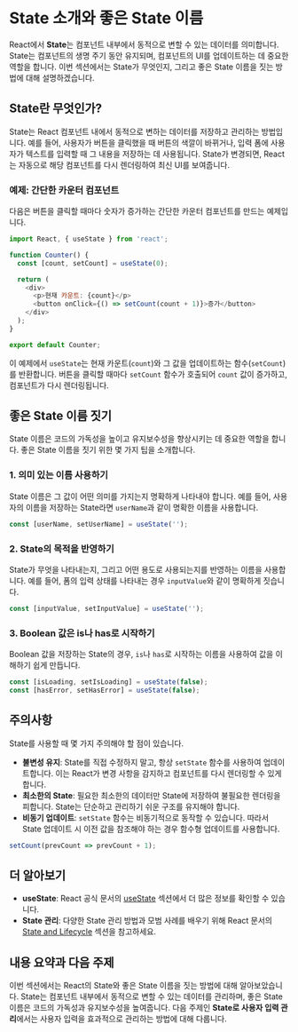 # State 소개와 좋은 State 이름

React에서 **State**는 컴포넌트 내부에서 동적으로 변할 수 있는 데이터를 의미합니다. State는 컴포넌트의 생명 주기 동안 유지되며, 컴포넌트의 UI를 업데이트하는 데 중요한 역할을 합니다. 이번 섹션에서는 State가 무엇인지, 그리고 좋은 State 이름을 짓는 방법에 대해 설명하겠습니다.

## State란 무엇인가?

State는 React 컴포넌트 내에서 동적으로 변하는 데이터를 저장하고 관리하는 방법입니다. 예를 들어, 사용자가 버튼을 클릭했을 때 버튼의 색깔이 바뀌거나, 입력 폼에 사용자가 텍스트를 입력할 때 그 내용을 저장하는 데 사용됩니다. State가 변경되면, React는 자동으로 해당 컴포넌트를 다시 렌더링하여 최신 UI를 보여줍니다.

### 예제: 간단한 카운터 컴포넌트

다음은 버튼을 클릭할 때마다 숫자가 증가하는 간단한 카운터 컴포넌트를 만드는 예제입니다.

```javascript
import React, { useState } from 'react';

function Counter() {
  const [count, setCount] = useState(0);

  return (
    <div>
      <p>현재 카운트: {count}</p>
      <button onClick={() => setCount(count + 1)}>증가</button>
    </div>
  );
}

export default Counter;
```

이 예제에서 `useState`는 현재 카운트(`count`)와 그 값을 업데이트하는 함수(`setCount`)를 반환합니다. 버튼을 클릭할 때마다 `setCount` 함수가 호출되어 `count` 값이 증가하고, 컴포넌트가 다시 렌더링됩니다.

## 좋은 State 이름 짓기

State 이름은 코드의 가독성을 높이고 유지보수성을 향상시키는 데 중요한 역할을 합니다. 좋은 State 이름을 짓기 위한 몇 가지 팁을 소개합니다.

### 1. 의미 있는 이름 사용하기

State 이름은 그 값이 어떤 의미를 가지는지 명확하게 나타내야 합니다. 예를 들어, 사용자의 이름을 저장하는 State라면 `userName`과 같이 명확한 이름을 사용합니다.

```javascript
const [userName, setUserName] = useState('');
```

### 2. State의 목적을 반영하기

State가 무엇을 나타내는지, 그리고 어떤 용도로 사용되는지를 반영하는 이름을 사용합니다. 예를 들어, 폼의 입력 상태를 나타내는 경우 `inputValue`와 같이 명확하게 짓습니다.

```javascript
const [inputValue, setInputValue] = useState('');
```

### 3. Boolean 값은 is나 has로 시작하기

Boolean 값을 저장하는 State의 경우, `is`나 `has`로 시작하는 이름을 사용하여 값을 이해하기 쉽게 만듭니다.

```javascript
const [isLoading, setIsLoading] = useState(false);
const [hasError, setHasError] = useState(false);
```

## 주의사항

State를 사용할 때 몇 가지 주의해야 할 점이 있습니다.

- **불변성 유지**: State를 직접 수정하지 말고, 항상 `setState` 함수를 사용하여 업데이트합니다. 이는 React가 변경 사항을 감지하고 컴포넌트를 다시 렌더링할 수 있게 합니다.
- **최소한의 State**: 필요한 최소한의 데이터만 State에 저장하여 불필요한 렌더링을 피합니다. State는 단순하고 관리하기 쉬운 구조를 유지해야 합니다.
- **비동기 업데이트**: `setState` 함수는 비동기적으로 동작할 수 있습니다. 따라서 State 업데이트 시 이전 값을 참조해야 하는 경우 함수형 업데이트를 사용합니다.

```javascript
setCount(prevCount => prevCount + 1);
```

## 더 알아보기

- **useState**: React 공식 문서의 [useState](https://react.dev) 섹션에서 더 많은 정보를 확인할 수 있습니다.
- **State 관리**: 다양한 State 관리 방법과 모범 사례를 배우기 위해 React 문서의 [State and Lifecycle](https://react.dev) 섹션을 참고하세요.

## 내용 요약과 다음 주제

이번 섹션에서는 React의 State와 좋은 State 이름을 짓는 방법에 대해 알아보았습니다. State는 컴포넌트 내부에서 동적으로 변할 수 있는 데이터를 관리하며, 좋은 State 이름은 코드의 가독성과 유지보수성을 높여줍니다. 다음 주제인 **State로 사용자 입력 관리**에서는 사용자 입력을 효과적으로 관리하는 방법에 대해 다룹니다.